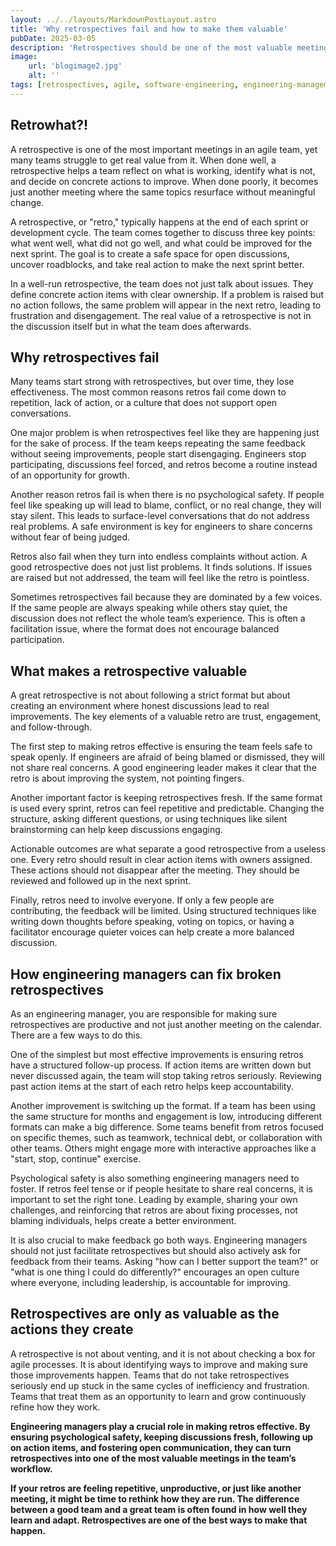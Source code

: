 ```yaml
---
layout: ../../layouts/MarkdownPostLayout.astro
title: 'Why retrospectives fail and how to make them valuable'
pubDate: 2025-03-05
description: 'Retrospectives should be one of the most valuable meetings in an agile team, but many teams struggle to make them effective. When done right, retros foster open discussions, lead to actionable improvements, and drive continuous growth.'
image:
    url: 'blogimage2.jpg'
    alt: ''
tags: [retrospectives, agile, software-engineering, engineering-management, feedback, team-culture, continuous-improvement, problem-solving, psychological-safety, agile-practices, process-improvement, collaboration, meeting-effectiveness, leadership, action-items, team-engagement, decision-making, accountability, team-dynamics, communication]
---
```


## Retrowhat?!

A retrospective is one of the most important meetings in an agile team, yet many teams struggle to get real value from it. When done well, a retrospective helps a team reflect on what is working, identify what is not, and decide on concrete actions to improve. When done poorly, it becomes just another meeting where the same topics resurface without meaningful change.

A retrospective, or "retro," typically happens at the end of each sprint or development cycle. The team comes together to discuss three key points: what went well, what did not go well, and what could be improved for the next sprint. The goal is to create a safe space for open discussions, uncover roadblocks, and take real action to make the next sprint better.

In a well-run retrospective, the team does not just talk about issues. They define concrete action items with clear ownership. If a problem is raised but no action follows, the same problem will appear in the next retro, leading to frustration and disengagement. The real value of a retrospective is not in the discussion itself but in what the team does afterwards.

## Why retrospectives fail

Many teams start strong with retrospectives, but over time, they lose effectiveness. The most common reasons retros fail come down to repetition, lack of action, or a culture that does not support open conversations.

One major problem is when retrospectives feel like they are happening just for the sake of process. If the team keeps repeating the same feedback without seeing improvements, people start disengaging. Engineers stop participating, discussions feel forced, and retros become a routine instead of an opportunity for growth.

Another reason retros fail is when there is no psychological safety. If people feel like speaking up will lead to blame, conflict, or no real change, they will stay silent. This leads to surface-level conversations that do not address real problems. A safe environment is key for engineers to share concerns without fear of being judged.

Retros also fail when they turn into endless complaints without action. A good retrospective does not just list problems. It finds solutions. If issues are raised but not addressed, the team will feel like the retro is pointless.

Sometimes retrospectives fail because they are dominated by a few voices. If the same people are always speaking while others stay quiet, the discussion does not reflect the whole team’s experience. This is often a facilitation issue, where the format does not encourage balanced participation.

## What makes a retrospective valuable

A great retrospective is not about following a strict format but about creating an environment where honest discussions lead to real improvements. The key elements of a valuable retro are trust, engagement, and follow-through.

The first step to making retros effective is ensuring the team feels safe to speak openly. If engineers are afraid of being blamed or dismissed, they will not share real concerns. A good engineering leader makes it clear that the retro is about improving the system, not pointing fingers.

Another important factor is keeping retrospectives fresh. If the same format is used every sprint, retros can feel repetitive and predictable. Changing the structure, asking different questions, or using techniques like silent brainstorming can help keep discussions engaging.

Actionable outcomes are what separate a good retrospective from a useless one. Every retro should result in clear action items with owners assigned. These actions should not disappear after the meeting. They should be reviewed and followed up in the next sprint.

Finally, retros need to involve everyone. If only a few people are contributing, the feedback will be limited. Using structured techniques like writing down thoughts before speaking, voting on topics, or having a facilitator encourage quieter voices can help create a more balanced discussion.

## How engineering managers can fix broken retrospectives

As an engineering manager, you are responsible for making sure retrospectives are productive and not just another meeting on the calendar. There are a few ways to do this.

One of the simplest but most effective improvements is ensuring retros have a structured follow-up process. If action items are written down but never discussed again, the team will stop taking retros seriously. Reviewing past action items at the start of each retro helps keep accountability.

Another improvement is switching up the format. If a team has been using the same structure for months and engagement is low, introducing different formats can make a big difference. Some teams benefit from retros focused on specific themes, such as teamwork, technical debt, or collaboration with other teams. Others might engage more with interactive approaches like a "start, stop, continue" exercise.

Psychological safety is also something engineering managers need to foster. If retros feel tense or if people hesitate to share real concerns, it is important to set the right tone. Leading by example, sharing your own challenges, and reinforcing that retros are about fixing processes, not blaming individuals, helps create a better environment.

It is also crucial to make feedback go both ways. Engineering managers should not just facilitate retrospectives but should also actively ask for feedback from their teams. Asking "how can I better support the team?" or "what is one thing I could do differently?" encourages an open culture where everyone, including leadership, is accountable for improving.

## Retrospectives are only as valuable as the actions they create

A retrospective is not about venting, and it is not about checking a box for agile processes. It is about identifying ways to improve and making sure those improvements happen. Teams that do not take retrospectives seriously end up stuck in the same cycles of inefficiency and frustration. Teams that treat them as an opportunity to learn and grow continuously refine how they work.

**Engineering managers play a crucial role in making retros effective. By ensuring psychological safety, keeping discussions fresh, following up on action items, and fostering open communication, they can turn retrospectives into one of the most valuable meetings in the team’s workflow.**

**If your retros are feeling repetitive, unproductive, or just like another meeting, it might be time to rethink how they are run. The difference between a good team and a great team is often found in how well they learn and adapt. Retrospectives are one of the best ways to make that happen.**

